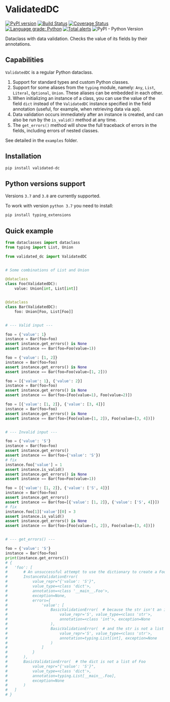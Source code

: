 # ValidatedDC

[![PyPI version](https://badge.fury.io/py/validated-dc.svg)](https://badge.fury.io/py/validated-dc) [![Build Status](https://travis-ci.com/EvgeniyBurdin/validated_dc.svg?branch=master)](https://travis-ci.com/EvgeniyBurdin/validated_dc) [![Coverage Status](https://coveralls.io/repos/github/EvgeniyBurdin/validated_dc/badge.svg?branch=master)](https://coveralls.io/github/EvgeniyBurdin/validated_dc?branch=master) [![Language grade: Python](https://img.shields.io/lgtm/grade/python/g/EvgeniyBurdin/validated_dc.svg?logo=lgtm&logoWidth=18)](https://lgtm.com/projects/g/EvgeniyBurdin/validated_dc/context:python) [![Total alerts](https://img.shields.io/lgtm/alerts/g/EvgeniyBurdin/validated_dc.svg?logo=lgtm&logoWidth=18)](https://lgtm.com/projects/g/EvgeniyBurdin/validated_dc/alerts/) ![PyPI - Python Version](https://img.shields.io/pypi/pyversions/validated-dc)

Dataclass with data validation. Checks the value of its fields by their annotations.

## Capabilities

`ValidatedDC` is a regular Python dataclass.

1. Support for standard types and custom Python classes.
2. Support for some aliases from the `typing` module, namely: `Any`, `List`, `Literal`, `Optional`, `Union`. These aliases can be embedded in each other.
3. When initializing an instance of a class, you can use the value of the field `dict` instead of the `ValidatedDC` instance specified in the field annotation (useful, for example, when retrieving data via api).
4. Data validation occurs immediately after an instance is created, and can also be run by the `is_valid()` method at any time.
5. The `get_errors()` method will show the full traceback of errors in the fields, including errors of nested classes.

See detailed in the `examples` folder.

## Installation

```bash
pip install validated-dc
```

## Python versions support

Versions `3.7` and `3.8` are currently supported.  

To work with version `python 3.7` you need to install:  

```bash
pip install typing_extensions
```

## Quick example

```python
from dataclasses import dataclass
from typing import List, Union

from validated_dc import ValidatedDC


# Some combinations of List and Union

@dataclass
class Foo(ValidatedDC):
    value: Union[int, List[int]]


@dataclass
class Bar(ValidatedDC):
    foo: Union[Foo, List[Foo]]


# --- Valid input ---

foo = {'value': 1}
instance = Bar(foo=foo)
assert instance.get_errors() is None
assert instance == Bar(foo=Foo(value=1))

foo = {'value': [1, 2]}
instance = Bar(foo=foo)
assert instance.get_errors() is None
assert instance == Bar(foo=Foo(value=[1, 2]))

foo = [{'value': 1}, {'value': 2}]
instance = Bar(foo=foo)
assert instance.get_errors() is None
assert instance == Bar(foo=[Foo(value=1), Foo(value=2)])

foo = [{'value': [1, 2]}, {'value': [3, 4]}]
instance = Bar(foo=foo)
assert instance.get_errors() is None
assert instance == Bar(foo=[Foo(value=[1, 2]), Foo(value=[3, 4])])


# --- Invalid input ---

foo = {'value': 'S'}
instance = Bar(foo=foo)
assert instance.get_errors()
assert instance == Bar(foo={'value': 'S'})
# fix
instance.foo['value'] = 1
assert instance.is_valid()
assert instance.get_errors() is None
assert instance == Bar(foo=Foo(value=1))

foo = [{'value': [1, 2]}, {'value': ['S', 4]}]
instance = Bar(foo=foo)
assert instance.get_errors()
assert instance == Bar(foo=[{'value': [1, 2]}, {'value': ['S', 4]}])
# fix
instance.foo[1]['value'][0] = 3
assert instance.is_valid()
assert instance.get_errors() is None
assert instance == Bar(foo=[Foo(value=[1, 2]), Foo(value=[3, 4])])


# --- get_errors() ---

foo = {'value': 'S'}
instance = Bar(foo=foo)
print(instance.get_errors())
# {
#   'foo': [
#       # An unsuccessful attempt to use the dictionary to create a Foo instance
#       InstanceValidationError(
#           value_repr="{'value': 'S'}",
#           value_type=<class 'dict'>,
#           annotation=<class '__main__.Foo'>,
#           exception=None,
#           errors={
#               'value': [
#                   BasicValidationError(  # because the str isn't an int
#                       value_repr='S', value_type=<class 'str'>,
#                       annotation=<class 'int'>, exception=None
#                   ),
#                   BasicValidationError(  # and the str is not a list of int
#                       value_repr='S', value_type=<class 'str'>,
#                       annotation=typing.List[int], exception=None
#                   )
#               ]
#           }
#       ),
#       BasicValidationError(  # the dict is not a list of Foo
#           value_repr="{'value': 'S'}",
#           value_type=<class 'dict'>,
#           annotation=typing.List[__main__.Foo],
#           exception=None
#       )
#   ]
# }

```
